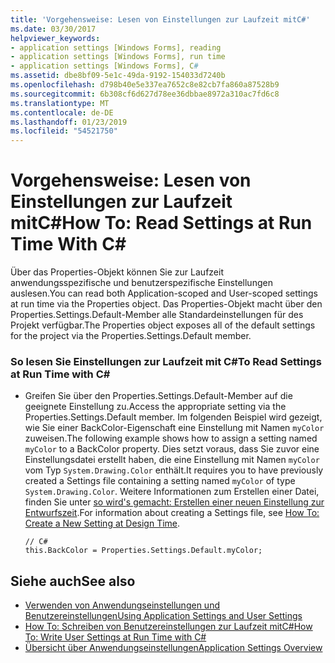 ```yaml
---
title: 'Vorgehensweise: Lesen von Einstellungen zur Laufzeit mitC#'
ms.date: 03/30/2017
helpviewer_keywords:
- application settings [Windows Forms], reading
- application settings [Windows Forms], run time
- application settings [Windows Forms], C#
ms.assetid: dbe8bf09-5e1c-49da-9192-154033d7240b
ms.openlocfilehash: d798b40e5e337ea7652c8e82cb7fa860a87528b9
ms.sourcegitcommit: 6b308cf6d627d78ee36dbbae8972a310ac7fd6c8
ms.translationtype: MT
ms.contentlocale: de-DE
ms.lasthandoff: 01/23/2019
ms.locfileid: "54521750"
---
```

# <a name="how-to-read-settings-at-run-time-with-c"></a><span data-ttu-id="033c5-102">Vorgehensweise: Lesen von Einstellungen zur Laufzeit mitC#</span><span class="sxs-lookup"><span data-stu-id="033c5-102">How To: Read Settings at Run Time With C#</span></span> #
<span data-ttu-id="033c5-103">Über das Properties-Objekt können Sie zur Laufzeit anwendungsspezifische und benutzerspezifische Einstellungen auslesen.</span><span class="sxs-lookup"><span data-stu-id="033c5-103">You can read both Application-scoped and User-scoped settings at run time via the Properties object.</span></span> <span data-ttu-id="033c5-104">Das Properties-Objekt macht über den Properties.Settings.Default-Member alle Standardeinstellungen für des Projekt verfügbar.</span><span class="sxs-lookup"><span data-stu-id="033c5-104">The Properties object exposes all of the default settings for the project via the Properties.Settings.Default member.</span></span>  
  
### <a name="to-read-settings-at-run-time-with-c"></a><span data-ttu-id="033c5-105">So lesen Sie Einstellungen zur Laufzeit mit C#</span><span class="sxs-lookup"><span data-stu-id="033c5-105">To Read Settings at Run Time with C#</span></span>  
  
-   <span data-ttu-id="033c5-106">Greifen Sie über den Properties.Settings.Default-Member auf die geeignete Einstellung zu.</span><span class="sxs-lookup"><span data-stu-id="033c5-106">Access the appropriate setting via the Properties.Settings.Default member.</span></span> <span data-ttu-id="033c5-107">Im folgenden Beispiel wird gezeigt, wie Sie einer BackColor-Eigenschaft eine Einstellung mit Namen `myColor` zuweisen.</span><span class="sxs-lookup"><span data-stu-id="033c5-107">The following example shows how to assign a setting named `myColor` to a BackColor property.</span></span> <span data-ttu-id="033c5-108">Dies setzt voraus, dass Sie zuvor eine Einstellungsdatei erstellt haben, die eine Einstellung mit Namen `myColor` vom Typ `System.Drawing.Color` enthält.</span><span class="sxs-lookup"><span data-stu-id="033c5-108">It requires you to have previously created a Settings file containing a setting named `myColor` of type `System.Drawing.Color`.</span></span> <span data-ttu-id="033c5-109">Weitere Informationen zum Erstellen einer Datei, finden Sie unter [so wird's gemacht: Erstellen einer neuen Einstellung zur Entwurfszeit](../../../../docs/framework/winforms/advanced/how-to-create-a-new-setting-at-design-time.md).</span><span class="sxs-lookup"><span data-stu-id="033c5-109">For information about creating a Settings file, see [How To: Create a New Setting at Design Time](../../../../docs/framework/winforms/advanced/how-to-create-a-new-setting-at-design-time.md).</span></span>  
  
    ```  
    // C#  
    this.BackColor = Properties.Settings.Default.myColor;  
    ```  
  
## <a name="see-also"></a><span data-ttu-id="033c5-110">Siehe auch</span><span class="sxs-lookup"><span data-stu-id="033c5-110">See also</span></span>
- [<span data-ttu-id="033c5-111">Verwenden von Anwendungseinstellungen und Benutzereinstellungen</span><span class="sxs-lookup"><span data-stu-id="033c5-111">Using Application Settings and User Settings</span></span>](../../../../docs/framework/winforms/advanced/using-application-settings-and-user-settings.md)
- [<span data-ttu-id="033c5-112">How To: Schreiben von Benutzereinstellungen zur Laufzeit mitC#</span><span class="sxs-lookup"><span data-stu-id="033c5-112">How To: Write User Settings at Run Time with C#</span></span>](../../../../docs/framework/winforms/advanced/how-to-write-user-settings-at-run-time-with-csharp.md)
- [<span data-ttu-id="033c5-113">Übersicht über Anwendungseinstellungen</span><span class="sxs-lookup"><span data-stu-id="033c5-113">Application Settings Overview</span></span>](../../../../docs/framework/winforms/advanced/application-settings-overview.md)
